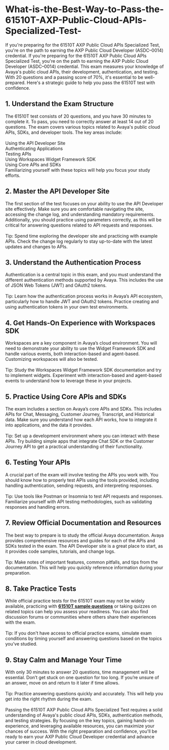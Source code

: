 # What-is-the-Best-Way-to-Pass-the-61510T-AXP-Public-Cloud-APIs-Specialized-Test-
If you're preparing for the 61510T AXP Public Cloud APIs Specialized Test, you're on the path to earning the AXP Public Cloud Developer (ASDC–0014) credential. 
If you're preparing for the 61510T AXP Public Cloud APIs Specialized Test, you're on the path to earning the AXP Public Cloud Developer (ASDC–0014) credential. This exam measures your knowledge of Avaya's public cloud APIs, their development, authentication, and testing. With 20 questions and a passing score of 70%, it's essential to be well-prepared. Here's a strategic guide to help you pass the 61510T test with confidence.<br />
<h2>
	1. Understand the Exam Structure
</h2>
The 61510T test consists of 20 questions, and you have 30 minutes to complete it. To pass, you need to correctly answer at least 14 out of 20 questions. The exam covers various topics related to Avaya's public cloud APIs, SDKs, and developer tools. The key areas include:<br />
<br />
Using the API Developer Site<br />
Authenticating Applications<br />
Testing APIs<br />
Using Workspaces Widget Framework SDK<br />
Using Core APIs and SDKs<br />
Familiarizing yourself with these topics will help you focus your study efforts.<br />
<h2>
	2. Master the API Developer Site
</h2>
The first section of the test focuses on your ability to use the API Developer site effectively. Make sure you are comfortable navigating the site, accessing the change log, and understanding mandatory requirements. Additionally, you should practice using parameters correctly, as this will be critical for answering questions related to API requests and responses.<br />
<br />
Tip: Spend time exploring the developer site and practicing with example APIs. Check the change log regularly to stay up-to-date with the latest updates and changes to APIs.<br />
<h2>
	3. Understand the Authentication Process
</h2>
Authentication is a central topic in this exam, and you must understand the different authentication methods supported by Avaya. This includes the use of JSON Web Tokens (JWT) and OAuth2 tokens.<br />
<br />
Tip: Learn how the authentication process works in Avaya’s API ecosystem, particularly how to handle JWT and OAuth2 tokens. Practice creating and using authentication tokens in your own test environments.<br />
<h2>
	4. Get Hands-On Experience with Workspaces SDK
</h2>
Workspaces are a key component in Avaya’s cloud environment. You will need to demonstrate your ability to use the Widget Framework SDK and handle various events, both interaction-based and agent-based. Customizing workspaces will also be tested.<br />
<br />
Tip: Study the Workspaces Widget Framework SDK documentation and try to implement widgets. Experiment with interaction-based and agent-based events to understand how to leverage these in your projects.<br />
<h2>
	5. Practice Using Core APIs and SDKs
</h2>
The exam includes a section on Avaya’s core APIs and SDKs. This includes APIs for Chat, Messaging, Customer Journey, Transcript, and Historical data. Make sure you understand how each API works, how to integrate it into applications, and the data it provides.<br />
<br />
Tip: Set up a development environment where you can interact with these APIs. Try building simple apps that integrate Chat SDK or the Customer Journey API to get a practical understanding of their functionality.<br />
<h2>
	6. Testing Your APIs
</h2>
A crucial part of the exam will involve testing the APIs you work with. You should know how to properly test APIs using the tools provided, including handling authentication, sending requests, and interpreting responses.<br />
<br />
Tip: Use tools like Postman or Insomnia to test API requests and responses. Familiarize yourself with API testing methodologies, such as validating responses and handling errors.<br />
<h2>
	7. Review Official Documentation and Resources
</h2>
The best way to prepare is to study the official Avaya documentation. Avaya provides comprehensive resources and guides for each of the APIs and SDKs tested in the exam. The API Developer site is a great place to start, as it provides code samples, tutorials, and change logs.<br />
<br />
Tip: Make notes of important features, common pitfalls, and tips from the documentation. This will help you quickly reference information during your preparation.<br />
<h2>
	8. Take Practice Tests
</h2>
While official practice tests for the 61510T exam may not be widely available, practicing with <a href="https://www.certqueen.com/61510T.html" target="_blank"><span style="text-wrap-mode:wrap;"><strong>61510T&nbsp;</strong></span><strong>sample questions</strong></a> or taking quizzes on related topics can help you assess your readiness. You can also find discussion forums or communities where others share their experiences with the exam.<br />
<br />
Tip: If you don't have access to official practice exams, simulate exam conditions by timing yourself and answering questions based on the topics you’ve studied.<br />
<h2>
	9. Stay Calm and Manage Your Time
</h2>
With only 30 minutes to answer 20 questions, time management will be essential. Don’t get stuck on one question for too long. If you’re unsure of an answer, move on and return to it later if time allows.<br />
<br />
Tip: Practice answering questions quickly and accurately. This will help you get into the right rhythm during the exam.<br />
<br />
Passing the 61510T AXP Public Cloud APIs Specialized Test requires a solid understanding of Avaya's public cloud APIs, SDKs, authentication methods, and testing strategies. By focusing on the key topics, gaining hands-on experience, and leveraging available resources, you can maximize your chances of success. With the right preparation and confidence, you'll be ready to earn your AXP Public Cloud Developer credential and advance your career in cloud development.<br />
